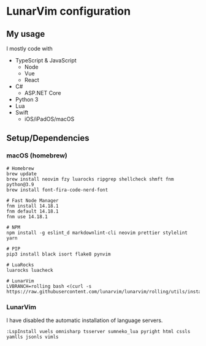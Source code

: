 # LunarVim configuration

## My usage

I mostly code with

- TypeScript & JavaScript
  - Node
  - Vue
  - React
- C#
  - ASP.NET Core
- Python 3
- Lua
- Swift
  - iOS/iPadOS/macOS

## Setup/Dependencies

### macOS (homebrew)

```shell
# Homebrew
brew update
brew install neovim fzy luarocks ripgrep shellcheck shmft fnm python@3.9
brew install font-fira-code-nerd-font

# Fast Node Manager
fnm install 14.18.1
fnm default 14.18.1
fnm use 14.18.1

# NPM
npm install -g eslint_d markdownlint-cli neovim prettier stylelint yarn

# PIP
pip3 install black isort flake8 pynvim

# LuaRocks
luarocks luacheck

# LunarVim
LVBRANCH=rolling bash <(curl -s https://raw.githubusercontent.com/lunarvim/lunarvim/rolling/utils/installer/install.sh)
```

### LunarVim

I have disabled the automatic installation of language servers.

```vim
:LspInstall vuels omnisharp tsserver sumneko_lua pyright html cssls yamlls jsonls vimls
```

